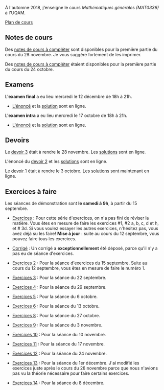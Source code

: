 À l'automne 2018, j'enseigne le cours _Mathématiques générales (MAT0339)_ à l'UQAM.

[Plan de cours](MAT0339_A18/MAT0339-A18-plan_de_cours.pdf)

## Notes de cours

Des [notes de cours à compléter](MAT0339_A18/Notes_trouees13.pdf) sont disponibles pour la première partie du cours du 28 novembre. Je vous suggère fortement de les imprimer.

Des [notes de cours à compléter](MAT0339_A18/Notes_trouees8.pdf) étaient disponibles pour la première partie du cours du 24 octobre.

## Examens

L'**examen final** a eu lieu mercredi le 12 décembre de 18h à 21h.
* [L'énoncé](MAT0339_A18/Examen2.pdf) et la [solution](MAT0339_A18/Examen2-solutions.pdf) sont en ligne.

L'**examen intra** a eu lieu mercredi le 17 octobre de 18h à 21h.
* [L'énoncé](MAT0339_A18/Examen1.pdf) et la [solution](MAT0339_A18/Examen1-solutions.pdf) sont en ligne.

## Devoirs


Le [devoir 3](MAT0339_A18/Devoir3.pdf) était à rendre le 28 novembre. Les [solutions](MAT0339_A18/Devoir3-solutions.pdf) sont en ligne.

L'énoncé du [devoir 2](MAT0339_A18/Devoir2.pdf) et les [solutions](MAT0339_A18/Devoir2-solutions.pdf) sont en ligne.

Le [devoir 1](MAT0339_A18/Devoir1.pdf) était à rendre le 3 octobre. Les [solutions](MAT0339_A18/Devoir1-solutions.pdf) sont maintenant en ligne.

## Exercices à faire
Les séances de démonstration sont  **le samedi à 9h**, à partir du 15 septembre.

* [Exercices](MAT0339_A18/Exercices1.pdf) : Pour cette série d'exercices, on n'a pas fini de réviser la matière. Vous êtes en mesure de faire les exercices #1, #2 a, b, c, d et h, et # 3d. Si vous voulez essayer les autres exercices, n'hésitez pas, vous avez déjà su les faire! **Mise à jour** : suite au cours du 12 septembre, vous pouvez faire tous les exercices.
* [Corrigé](MAT0339_A18/Exercices1-corrige.pdf) : Un corrigé a **exceptionnellement** été déposé, parce qu'il n'y a pas eu de séance d'exercices.

* [Exercices 2](MAT0339_A18/Exercices2.pdf) : Pour la séance d'exercices du 15 septembre. Suite au cours du 12 septembre, vous êtes en mesure de faire le numéro 1.
* [Exercices 3](MAT0339_A18/Exercices3.pdf) : Pour la séance du 22 septembre.
* [Exercices 4](MAT0339_A18/Exercices4.pdf) : Pour la séance du 29 septembre.
* [Exercices 5](MAT0339_A18/Exercices5.pdf) : Pour la séance du 6 octobre.
* [Exercices 6](MAT0339_A18/Exercices6.pdf) : Pour la séance du 13 octobre.
* [Exercices 8](MAT0339_A18/Exercices8.pdf) : Pour la séance du 27 octobre.
* [Exercices 9](MAT0339_A18/Exercices9.pdf) : Pour la séance du 3 novembre.
* [Exercices 10](MAT0339_A18/Exercices10.pdf) : Pour la séance du 10 novembre.
* [Exercices 11](MAT0339_A18/Exercices11.pdf) : Pour la séance du 17 novembre.
* [Exercices 12](MAT0339_A18/Exercices12.pdf) : Pour la séance du 24 novembre.
* [Exercices 13](MAT0339_A18/Exercices13.pdf) : Pour la séance du 1er décembre. J'ai modifié les exercices juste après le cours du 28 novembre parce que nous n'avions pas vu la théorie nécessaire pour faire certains exercices.
* [Exercices 14](MAT0339_A18/Exercices14.pdf) : Pour la séance du 8 décembre.
